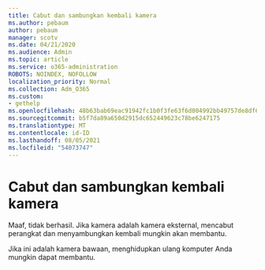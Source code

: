 ```yaml
---
title: Cabut dan sambungkan kembali kamera
ms.author: pebaum
author: pebaum
manager: scotv
ms.date: 04/21/2020
ms.audience: Admin
ms.topic: article
ms.service: o365-administration
ROBOTS: NOINDEX, NOFOLLOW
localization_priority: Normal
ms.collection: Adm_O365
ms.custom:
- gethelp
ms.openlocfilehash: 48b63bab69eac91942fc1b0f3fe63f6d004992bb49757de8df6e3bdcf9d447d2
ms.sourcegitcommit: b5f7da89a650d2915dc652449623c78be6247175
ms.translationtype: MT
ms.contentlocale: id-ID
ms.lasthandoff: 08/05/2021
ms.locfileid: "54073747"
---
```

# <a name="unplug-and-reconnect-camera"></a>Cabut dan sambungkan kembali kamera

Maaf, tidak berhasil. Jika kamera adalah kamera eksternal, mencabut perangkat dan menyambungkan kembali mungkin akan membantu.

Jika ini adalah kamera bawaan, menghidupkan ulang komputer Anda mungkin dapat membantu.
